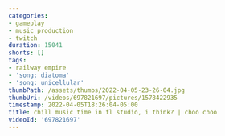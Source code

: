 ```yaml
---
categories:
- gameplay
- music production
- twitch
duration: 15041
shorts: []
tags:
- railway empire
- 'song: diatoma'
- 'song: unicellular'
thumbPath: /assets/thumbs/2022-04-05-23-26-04.jpg
thumbUri: /videos/697821697/pictures/1578422935
timestamp: 2022-04-05T18:26:04-05:00
title: chill music time in fl studio, i think? | choo choo
videoId: '697821697'
---
```

